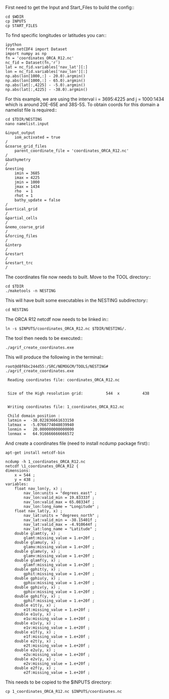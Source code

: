 

First need to get the Input and Start_Files to build the config::

	cd $WDIR
	cp INPUTS
	cp START_FILES

To find specific longitudes or latitudes you can::

	ipython
	from netCDF4 import Dataset
	import numpy as np
	fn = 'coordinates_ORCA_R12.nc'
	nc_fid = Dataset(fn,'r')
	lat = nc_fid.variables['nav_lat'][:]
	lon = nc_fid.variables['nav_lon'][:]
	np.abs(lon[1000,:] - 20.0).argmin()
	np.abs(lon[1000,:] - 65.0).argmin()
	np.abs(lat[:,4225] - -5.0).argmin()
	np.abs(lat[:,4225] - -38.0).argmin()

For this example, we are using the interval i = 3695:4225 and j = 1000:1434 which is around 20E-65E and 38S-5S. To obtain coords for this domain a namelist file is required::

	cd $TDIR/NESTING
	nano namelist.input

	&input_output
	    iom_activated = true
	/
	&coarse_grid_files
	    parent_coordinate_file = 'coordinates_ORCA_R12.nc'
	/
	&bathymetry
	/
	&nesting
	    imin = 3685
	    imax = 4225
	    jmin = 1000
	    jmax = 1434
	    rho  = 1
	    rhot = 1
	    bathy_update = false
	/
	&vertical_grid
	/
	&partial_cells
	/
	&nemo_coarse_grid
	/
	&forcing_files
	/
	&interp
	/
	&restart
	/
	&restart_trc
	/	

The coordinates file now needs to built. Move to the TOOL directory::

	cd $TDIR
	./maketools -n NESTING

This will have built some executables in the NESTING subdirectory::
	
	cd NESTING

The ORCA R12 netcdf now needs to be linked in::

	ln -s $INPUTS/coordinates_ORCA_R12.nc $TDIR/NESTING/.

The tool then needs to be executed::

	./agrif_create_coordinates.exe

This will produce the following in the terminal::
	
	root@d8f6bc244d55:/SRC/NEMOGCM/TOOLS/NESTING# ./agrif_create_coordinates.exe 
	  
	 Reading coordinates file: coordinates_ORCA_R12.nc
	  
	  
	 Size of the High resolution grid:          544  x          438
	  
	  
	 Writing coordinates file: 1_coordinates_ORCA_R12.nc
	  
	 Child domain position : 
	 latmin =  -38.022836661633150     
	 latmax =  -5.0766774048039940     
	 lonmin =   20.000000000000000     
	 lonmax =   64.916666666666572  

And create a coordinates file (need to install ncdump package first)::
	
	apt-get install netcdf-bin

	ncdump -h 1_coordinates_ORCA_R12.nc
	netcdf \1_coordinates_ORCA_R12 {
	dimensions:
		x = 544 ;
		y = 438 ;
	variables:
		float nav_lon(y, x) ;
			nav_lon:units = "degrees_east" ;
			nav_lon:valid_min = 19.83333f ;
			nav_lon:valid_max = 65.08334f ;
			nav_lon:long_name = "Longitude" ;
		float nav_lat(y, x) ;
			nav_lat:units = "degrees_north" ;
			nav_lat:valid_min = -38.15401f ;
			nav_lat:valid_max = -4.910644f ;
			nav_lat:long_name = "Latitude" ;
		double glamt(y, x) ;
			glamt:missing_value = 1.e+20f ;
		double glamu(y, x) ;
			glamu:missing_value = 1.e+20f ;
		double glamv(y, x) ;
			glamv:missing_value = 1.e+20f ;
		double glamf(y, x) ;
			glamf:missing_value = 1.e+20f ;
		double gphit(y, x) ;
			gphit:missing_value = 1.e+20f ;
		double gphiu(y, x) ;
			gphiu:missing_value = 1.e+20f ;
		double gphiv(y, x) ;
			gphiv:missing_value = 1.e+20f ;
		double gphif(y, x) ;
			gphif:missing_value = 1.e+20f ;
		double e1t(y, x) ;
			e1t:missing_value = 1.e+20f ;
		double e1u(y, x) ;
			e1u:missing_value = 1.e+20f ;
		double e1v(y, x) ;
			e1v:missing_value = 1.e+20f ;
		double e1f(y, x) ;
			e1f:missing_value = 1.e+20f ;
		double e2t(y, x) ;
			e2t:missing_value = 1.e+20f ;
		double e2u(y, x) ;
			e2u:missing_value = 1.e+20f ;
		double e2v(y, x) ;
			e2v:missing_value = 1.e+20f ;
		double e2f(y, x) ;
			e2f:missing_value = 1.e+20f ;

This needs to be copied to the $INPUTS directory:

	cp 1_coordinates_ORCA_R12.nc $INPUTS/coordinates.nc
